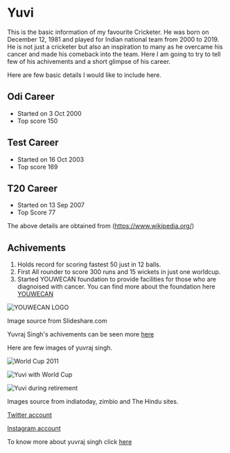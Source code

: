 # Yuvi
This is the basic information of my favourite Cricketer. He was born on December 12, 1981 and played for Indian national team from 2000 to 2019. He is not just a cricketer but also an inspiration to many as he overcame his cancer and made his comeback into the team.  Here I am going to try to tell few of his achivements and a short glimpse of his career.

Here are few basic details I would like to include here.


## Odi Career
* Started on 3 Oct 2000
* Top score 150


## Test Career
* Started on 16 Oct 2003
* Top score 169


## T20 Career
* Started on 13 Sep 2007
* Top Score 77

The above details are obtained from (https://www.wikipedia.org/)
## Achivements
1. Holds record for scoring fastest 50 just in 12 balls.
1. First All rounder to score 300 runs and 15 wickets in just one worldcup.
1. Started YOUWECAN foundation to provide facilities for those who are diagnoised with cancer.
 You can find more about the foundation here [YOUWECAN](https://en.wikipedia.org/wiki/YouWeCan)
 
 
 
 ![YOUWECAN LOGO](https://image.slidesharecdn.com/youwecan-140604115549-phpapp01/95/youwecan-yuvraj-singh-foundation-1-638.jpg?cb=1401883009)

Image source from Slideshare.com


Yuvraj Singh's achivements can be seen more [here](https://www.jagranjosh.com/general-knowledge/yuvraj-singh-cricket-records-1560168216-1)

Here are few images of yuvraj singh.


![World Cup 2011](http://www4.pictures.zimbio.com/gi/Yuvraj+Singh+India+v+Netherlands+Group+B+2011+lEa4sbuv_6ul.jpg)



![Yuvi with World Cup](https://akm-img-a-in.tosshub.com/indiatoday/images/story/201612/yuvrajsingh_reuters_647_121216122350.jpg)



![Yuvi during retirement](https://th.thgim.com/news/cities/mumbai/164ly9/article27753153.ece/alternates/FREE_435/Yuvi)

Images source from indiatoday, zimbio and The Hindu sites.


[Twitter account](https://twitter.com/YUVSTRONG12?ref_src=twsrc%5Egoogle%7Ctwcamp%5Eserp%7Ctwgr%5Eauthor)


[Instagram account](https://www.instagram.com/yuvisofficial/?hl=en)


To know more about yuvraj singh click [here](https://en.wikipedia.org/wiki/Yuvraj_Singh)
